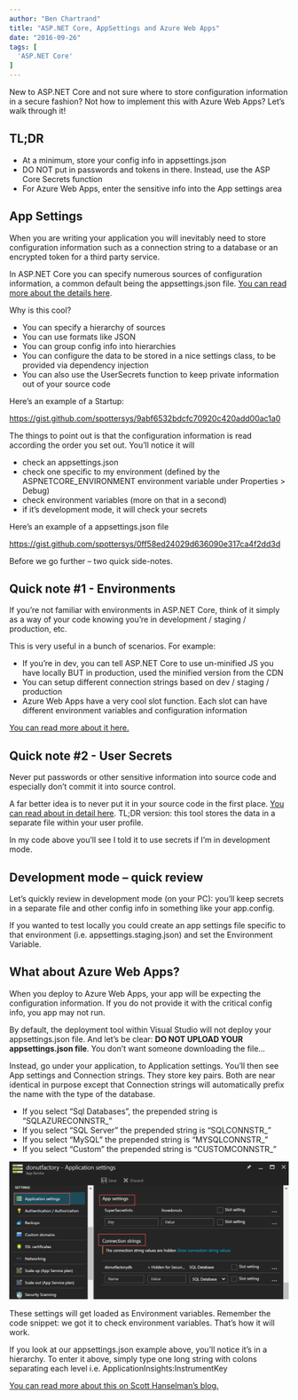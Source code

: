 ```yaml
---
author: "Ben Chartrand"
title: "ASP.NET Core, AppSettings and Azure Web Apps"
date: "2016-09-26"
tags: [
  'ASP.NET Core'
]
---
```


New to ASP.NET Core and not sure where to store configuration information in a secure fashion? Not how to implement this with Azure Web Apps? Let’s walk through it!

## TL;DR

- At a minimum, store your config info in appsettings.json
- DO NOT put in passwords and tokens in there. Instead, use the ASP Core Secrets function
- For Azure Web Apps, enter the sensitive info into the App settings area

## App Settings

When you are writing your application you will inevitably need to store configuration information such as a connection string to a database or an encrypted token for a third party service.

In ASP.NET Core you can specify numerous sources of configuration information, a common default being the appsettings.json file. [You can read more about the details here](https://docs.asp.net/en/latest/fundamentals/configuration.html).

Why is this cool?

- You can specify a hierarchy of sources
- You can use formats like JSON
- You can group config info into hierarchies
- You can configure the data to be stored in a nice settings class, to be provided via dependency injection
- You can also use the UserSecrets function to keep private information out of your source code

Here’s an example of a Startup:

https://gist.github.com/spottersys/9abf6532bdcfc70920c420add00ac1a0

The things to point out is that the configuration information is read according the order you set out. You’ll notice it will

- check an appsettings.json
- check one specific to my environment (defined by the ASPNETCORE\_ENVIRONMENT environment variable under Properties > Debug)
- check environment variables (more on that in a second)
- if it’s development mode, it will check your secrets

Here’s an example of a appsettings.json file

https://gist.github.com/spottersys/0ff58ed24029d636090e317ca4f2dd3d

Before we go further – two quick side-notes.

## Quick note #1 - Environments

If you’re not familiar with environments in ASP.NET Core, think of it simply as a way of your code knowing you’re in development / staging / production, etc.

This is very useful in a bunch of scenarios. For example:

- If you’re in dev, you can tell ASP.NET Core to use un-minified JS you have locally BUT in production, used the minified version from the CDN
- You can setup different connection strings based on dev / staging / production
- Azure Web Apps have a very cool slot function. Each slot can have different environment variables and configuration information

[You can read more about it here.](https://docs.asp.net/en/latest/fundamentals/environments.html)

## Quick note #2 - User Secrets

Never put passwords or other sensitive information into source code and especially don’t commit it into source control.

A far better idea is to never put it in your source code in the first place. [You can read about in detail here](https://docs.asp.net/en/latest/security/app-secrets.html). TL;DR version: this tool stores the data in a separate file within your user profile.

In my code above you’ll see I told it to use secrets if I’m in development mode.

## Development mode – quick review

Let’s quickly review in development mode (on your PC): you’ll keep secrets in a separate file and other config info in something like your app.config.

If you wanted to test locally you could create an app settings file specific to that environment (i.e. appsettings.staging.json) and set the Environment Variable.

## What about Azure Web Apps?

When you deploy to Azure Web Apps, your app will be expecting the configuration information. If you do not provide it with the critical config info, you app may not run.

By default, the deployment tool within Visual Studio will not deploy your appsettings.json file. And let’s be clear: **DO NOT UPLOAD YOUR appsettings.json file**. You don’t want someone downloading the file...

Instead, go under your application, to Application settings. You’ll then see App settings and Connection strings. They store key pairs. Both are near identical in purpose except that Connection strings will automatically prefix the name with the type of the database.

- If you select “Sql Databases”, the prepended string is “SQLAZURECONNSTR\_”
- If you select “SQL Server” the prepended string is “SQLCONNSTR\_”
- If you select “MySQL” the prepended string is “MYSQLCONNSTR\_”
- If you select “Custom” the prepended string is “CUSTOMCONNSTR\_”

![asp-core-settings](images/asp-core-settings.png)

These settings will get loaded as Environment variables. Remember the code snippet: we got it to check environment variables. That’s how it will work.

If you look at our appsettings.json example above, you’ll notice it’s in a hierarchy. To enter it above, simply type one long string with colons separating each level i.e. ApplicationInsights:InstrumentKey

[You can read more about this on Scott Hanselman’s blog.](http://www.hanselman.com/blog/BestPracticesForPrivateConfigDataAndConnectionStringsInConfigurationInASPNETAndAzure.aspx)
